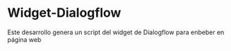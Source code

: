 # Widget-Dialogflow
Este desarrollo genera un script del widget de Dialogflow para enbeber en página web
